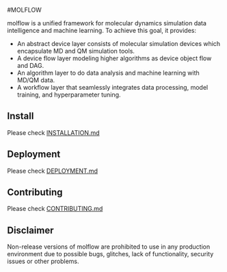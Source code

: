 #MOLFLOW

molflow is a unified framework for molecular dynamics simulation data intelligence and machine learning. To achieve this goal,
it provides:

- An abstract device layer consists of molecular simulation devices which encapsulate MD and QM simulation tools.
- A device flow layer modeling higher algorithms as device object flow and DAG.
- An algorithm layer to do data analysis and machine learning with MD/QM data.
- A workflow layer that seamlessly integrates data processing, model training, and hyperparameter tuning.

## Install

Please check [INSTALLATION.md](./INSTALLATION.md)

## Deployment

Please check [DEPLOYMENT.md](./DEPLOYMENT.md)

## Contributing

Please check [CONTRIBUTING.md](./CONTRIBUTING.md)

## Disclaimer
Non-release versions of molflow are prohibited to use in any production environment due to possible bugs, glitches, lack of functionality, security issues or other problems.
